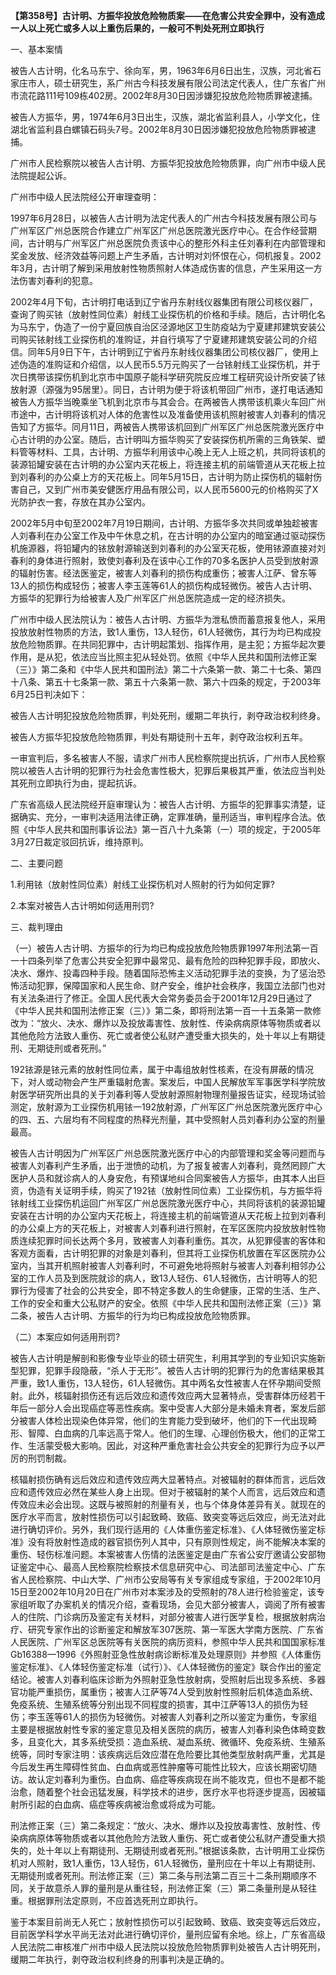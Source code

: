 **【第358号】古计明、方振华投放危险物质案——在危害公共安全罪中，没有造成一人以上死亡或多人以上重伤后果的，一般可不判处死刑立即执行**

一、基本案情

被告人古计明，化名马东宁、徐向军，男，1963年6月6日出生，汉族，河北省石家庄市人，硕士研究生，系广州古今科技发展有限公司法定代表人，住广东省广州市流花路111号109栋402房。2002年8月30日因涉嫌犯投放危险物质罪被逮捕。

被告人方振华，男，1974年6月3日出生，汉族，湖北省监利县人，小学文化，住湖北省监利县白螺镇石码头7号。2002年8月30日因涉嫌犯投放危险物质罪被逮捕。

广州市人民检察院以被告人古计明、方振华犯投放危险物质罪，向广州市中级人民法院提起公诉。

广州市中级人民法院经公开审理查明：

1997年6月28日，以被告人古计明为法定代表人的广州古今科技发展有限公司与广州军区广州总医院合作建立广州军区广州总医院激光医疗中心。在合作经营期间，古计明与广州军区广州总医院负责该中心的整形外科主任刘春利在内部管理和奖金发放、经济效益等问题上产生矛盾，古计明对刘怀恨在心，伺机报复。2002年3月，古计明了解到采用放射性物质照射人体造成伤害的信息，产生采用这一方法伤害刘春利的犯意。

2002年4月下旬，古计明打电话到辽宁省丹东射线仪器集团有限公司核仪器厂，查询了购买铱（放射性同位素）射线工业探伤机的价格和手续。随后，古计明化名为马东宁，伪造了一份宁夏回族自治区泾源地区卫生防疫站为宁夏建邦建筑安装公司购买铱射线工业探伤机的准购证，并自行填写了宁夏建邦建筑安装公司的介绍信。同年5月9日下午，古计明到辽宁省丹东射线仪器集团公司核仪器厂，使用上述伪造的准购证和介绍信，以人民币5.5万元购买了一台铱射线工业探伤机，并于次日携带该探伤机到北京市中国原子能科学研究院反应堆工程研究设计所安装了铱放射源（源强为95居里）。同日，古计明为便于将该机带回广州市，遂打电话通知被告人方振华当晚乘坐飞机到北京市与其会合。在两被告人携带该机乘火车回广州市途中，古计明将该机对人体的危害性以及准备使用该机照射被害人刘春利的情况告知了方振华。同月11日，两被告人携带该机回到广州军区广州总医院激光医疗中心古计明的办公室。随后，古计明叫方振华购买了安装探伤机所需的三角铁架、塑料管等材料、工具，古计明、方振华利用该中心晚上无人上班之机，共同将该机的装源铅罐安装在古计明的办公室内天花板上，将连接主机的前端管道从天花板上拉到刘春利的办公桌上方的天花板上。同年5月15日，古计明为防止探伤机的辐射伤害自己，又到广州市美安健医疗用品有限公司，以人民币5600元的价格购买了X光防护衣一套，存放在其办公室内。

2002年5月中旬至2002年7月19日期间，古计明、方振华多次共同或单独趁被害人刘春利在办公室工作及中午休息之机，在古计明的办公室内的暗室通过驱动探伤机施源器，将铅罐内的铱放射源输送到刘春利的办公室天花板，使用铱源直接对刘春利的身体进行照射，致使刘春利及在该中心工作的70多名医护人员受到放射源的辐射伤害。经法医鉴定，被害人刘春利的损伤构成重伤；被害人江萨、曾东等13人的损伤构成轻伤；被害人李玉莲等61人的损伤构成轻微伤。被告人古计明、方振华的犯罪行为给被害人及广州军区广州总医院造成一定的经济损失。

广州市中级人民法院认为：被告人古计明、方振华为泄私愤而蓄意报复他人，采用投放放射性物质的方法，致1人重伤，13人轻伤，61人轻微伤，其行为均已构成投放危险物质罪。在共同犯罪中，古计明起策划、指挥作用，是主犯；方振华起次要作用，是从犯，依法应当比照主犯从轻处罚。依照《中华人民共和国刑法修正案（三）》第二条和《中华人民共和国刑法》第二十六条第一款、第二十七条、第四十八条、第五十七条第一款、第五十六条第一款、第六十四条的规定，于2003年6月25日判决如下：

被告人古计明犯投放危险物质罪，判处死刑，缓期二年执行，剥夺政治权利终身。

被告人方振华犯投放危险物质罪，判处有期徒刑十五年，剥夺政治权利五年。

一审宣判后，多名被害人不服，请求广州市人民检察院提出抗诉，广州市人民检察院以被告人古计明的犯罪行为社会危害性极大，犯罪后果极其严重，依法应当判处其死刑立即执行为由，提起抗诉。

广东省高级人民法院经开庭审理认为：被告人古计明、方振华的犯罪事实清楚，证据确实、充分，一审判决适用法律正确，定罪准确，量刑适当，审判程序合法。依照《中华人民共和国刑事诉讼法》第一百八十九条第（一）项的规定，于2005年3月27日裁定驳回抗诉，维持原判。

二、主要问题

1.利用铱（放射性同位素）射线工业探伤机对人照射的行为如何定罪?

2.本案对被告人古计明如何适用刑罚?

三、裁判理由

（一）被告人古计明、方振华的行为均已构成投放危险物质罪1997年刑法第一百一十四条列举了危害公共安全犯罪中最常见、最有危险的四种犯罪手段，即放火、决水、爆炸、投毒四种手段。随着国际恐怖主义活动犯罪手法的变换，为了惩治恐怖活动犯罪，保障国家和人民生命、财产安全，维护社会秩序，我国立法部门也对有关法条进行了修正。全国人民代表大会常务委员会于2001年12月29日通过了《中华人民共和国刑法修正案（三）》第二条，即将刑法第一百一十五条第一款修改为：“放火、决水、爆炸以及投放毒害性、放射性、传染病病原体等物质或者以其他危险方法致人重伤、死亡或者使公私财产遭受重大损失的，处十年以上有期徒刑、无期徒刑或者死刑。”

192铱源是铱元素的放射性同位素，属于中毒组放射性核素，在没有屏蔽的情况下，对人或动物会产生严重辐射危害。案发后，中国人民解放军军事医学科学院放射医学研究所出具的关于刘春利等人受放射源照射物理剂量报告证实，经现场试验测定，放射源为工业探伤机用铱一192放射源，广州军区广州总医院激光医疗中心的四、五、六层均有不同程度的热释光剂量，其中受照射人员刘春利办公室的剂量最高。

被告人古计明因为广州军区广州总医院激光医疗中心的内部管理和奖金等问题而与被害人刘春利产生矛盾，出于泄愤的动机，为了报复被害人刘春利，竟然罔顾广大医护人员和就诊病人的人身安危，有预谋地纠合同案被告人方振华，由其本人出巨资，伪造有关证明手续，购买了192铱（放射性同位素）工业探伤机，与方振华将铱射线工业探伤机运回广州军区广州总医院激光医疗中心，共同将该机的装源铅罐安装在古计明的办公室内天花板上，将连接主机的前端管道从天花板上拉到刘春利的办公桌上方的天花板上，对被害人刘春利进行照射，在军区医院内投放放射性物质连续犯罪时间长达两个多月，致被害人刘春利重伤。其次，从犯罪侵害的客体和客观方面看，古计明犯罪的对象是刘春利，但其将工业探伤机放置在军区医院办公室内，当其开机照射被害人刘春利时，不可避免地将照射与被害人刘春利相邻办公室的工作人员及到医院就诊的病人，致13人轻伤、61人轻微伤，古计明等人的犯罪行为侵害了社会的公共安全，即不特定多数人的生命健康，正常的生活、生产、工作的安全和重大公私财产的安全。依照《中华人民共和国刑法修正案（三）》第二条，被告人古计明、方振华的行为均已构成投放危险物质罪。

（二）本案应如何适用刑罚?

被告人古计明是解剖和影像专业毕业的硕士研究生，利用其学到的专业知识实施新型犯罪，犯罪手段隐蔽，“杀人于无形”。被告人古计明的犯罪行为的危害结果极其严重，致1人重伤，13人轻伤，61人轻微伤。其中两名女性被害人在怀孕期间受照射。此外，核辐射损伤还有远后效应和遗传效应两大显著特点，受害群体历经若干年后一部分人会出现癌症等恶性疾病。案中受害人大部分是未婚未育者，案发后部分被害人体检出现染色体异常，他们的生育能力受到破坏，他们的下一代出现畸形、智障、白血病的几率远高于常人。他们的生理、心理创伤极大，他们的正常工作、生活蒙受极大影响。因此，对这种严重危害社会公共安全的犯罪行为应予以严厉的刑罚制裁。

核辐射损伤确有远后效应和遗传效应两大显著特点。对被辐射的群体而言，远后效应和遗传效应必然在某些人身上出现。但对于被辐射的某个人而言，远后效应和遗传效应未必会出现。这既与被照射的剂量有关，也与个体身体差异有关。就现在的医疗水平而言，放射性损伤可以引起致畸、致癌、致突变等远后效应，尚无法对此进行确切评价。另外，我们现行适用的《人体重伤鉴定标准》、《人体轻微伤鉴定标准》没有将放射性造成的器官损伤列人其中，只有原则性规定，尚不能解决本案的重伤、轻伤标准问题。本案被害人伤情的法医鉴定是由广东省公安厅邀请公安部物证鉴定中心、最高人民检察院检察技术信息研究中心、司法部司法鉴定中心、广东省人民检察院、中山大学、广州市公安局等有关专家组成专家组，于2002年10月15日至2002年10月20日在广州市对本案涉及的受照射的78人进行检验鉴定，该专家组听取了办案机关的情况介绍，查看现场，会见大部分被害人，调阅了所有被害人的住院、门诊病历及鉴定有关材料，对部分被害人进行医学复检，根据放射病治疗、研究专家作出的诊断鉴定和解放军307医院、第一军医大学南方医院、广东省人民医院、广州军区总医院等有关医院的病历资料，参照中华人民共和国国家标准Gb16388—1996《外照射亚急性放射病诊断标准及处理原则》并参照《人体重伤鉴定标准》、《人体轻伤鉴定标准（试行）》、《人体轻微伤的鉴定》联合作出的鉴定结论。被害人刘春利临床诊断为外照射亚急性放射病，受照射后出现多系统、多器官功能严重损伤，属重伤；被害人江萨等74人受到放射性照射后机体造血系统、免疫系统、生殖系统等分别出现不同程度的损害，其中江萨等13人的损伤为轻伤；李玉莲等61人的损伤为轻微伤。对被害人刘春利之所以鉴定为重伤，专家组主要是根据放射性专家的鉴定意见及相关医院的病历，被害人刘春利染色体畸变数多，且变化大，其多系统受损：造血系统、凝血系统、微循环、免疫系统、生殖系统等，同时专家注明：该疾病远后效应潜在危险要比其他类型放射病严重，尤其是今后发生再生障碍性贫血、白血病或恶性肿瘤等可能性比较大，应该长期密切随访。故认定刘春利为重伤。白血病、癌症等疾病现在尚不能攻克，但也不是都不能治愈，随着整个社会迅猛发展，科学技术的进步，医疗水平也将逐步提高，因被辐射所引起的白血病、癌症等疾病被治愈或将成为可能。

刑法修正案（三）第二条规定：“放火、决水、爆炸以及投放毒害性、放射性、传染病病原体等物质或者以其他危险方法致人重伤、死亡或者使公私财产遭受重大损失的，处十年以上有期徒刑、无期徒刑或者死刑。”根据该条款，古计明用工业探伤机对人照射，致1人重伤，13人轻伤，61人轻微伤，量刑应在十年以上有期徒刑、无期徒刑或者死刑。刑法修正案（三）第二条与刑法第二百三十二条刑期顺序不同，关于故意杀人罪的量刑是从重往轻，刑法修正案（三）第二条量刑是从轻往重。根据罪刑法定原则，不应首选死刑立即执行。

鉴于本案目前尚无人死亡；放射性损伤可以引起致畸、致癌、致突变等远后效应，目前医学科学水平尚无法对此进行确切评价，量刑应留有余地。综上，广东省高级人民法院二审核准广州市中级人民法院以投放危险物质罪判处被告人古计明死刑，缓期二年执行，剥夺政治权利终身的刑事判决是正确的。